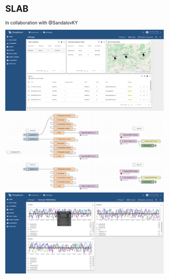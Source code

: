 # SLAB
In collaboration with @SandalovKY

<img src="Screenshots/1.png" alt="1" width="768"/>
<img src="Screenshots/2.png" alt="2" width="768"/>
<img src="Screenshots/3.png" alt="3" width="768"/>
